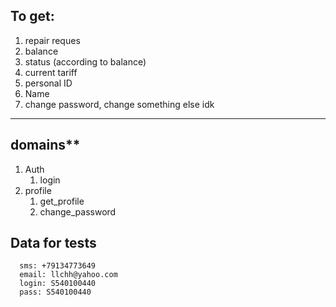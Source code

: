## To get:
1. repair reques
2. balance
3. status (according to balance)
4. current tariff
5. personal ID
6. Name
7. change password, change something else idk

***
## domains**
1. Auth
   1. login
2. profile
   1. get_profile
   2. change_password
## Data for tests
```
  sms: +79134773649
  email: llchh@yahoo.com
  login: S540100440
  pass: S540100440
```